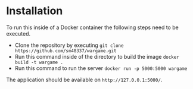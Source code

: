 # Installation

To run this inside of a Docker container the following steps need to be executed.

* Clone the repository by executing `git clone https://github.com/sm48337/wargame.git`
* Run this command inside of the directory to build the image `docker build -t wargame .`
* Run this command to run the server `docker run -p 5000:5000 wargame`

The application should be available on `http://127.0.0.1:5000/`.
